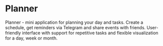 # Planner
Planner - mini application for planning your day and tasks. Create a schedule, get reminders via Telegram and share events with friends. User-friendly interface with support for repetitive tasks and flexible visualization for a day, week or month.
